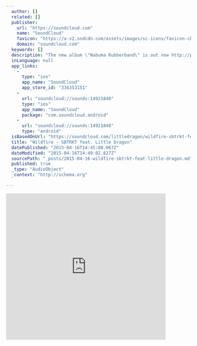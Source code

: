 ```yaml
---
  author: []
  related: []
  publisher: 
    url: "https://soundcloud.com"
    name: "SoundCloud"
    favicon: "https://a-v2.sndcdn.com/assets/images/sc-icons/favicon-cb20269e.ico"
    domain: "soundcloud.com"
  keywords: []
  description: "The new album \"Nabuma Rubberband\" is out now http://po.st/NabumaRubberband Available in the USA on May 13th on Loma Vista Recordings Available in the rest of the world on May 12th on Because Music w"
  inLanguage: null
  app_links: 
    - 
      type: "ios"
      app_name: "SoundCloud"
      app_store_id: "336353151"
    - 
      url: "soundcloud://sounds:14921840"
      type: "ios"
      app_name: "SoundCloud"
      package: "com.soundcloud.android"
    - 
      url: "soundcloud://sounds:14921840"
      type: "android"
  isBasedOnUrl: "https://soundcloud.com/littledragon/wildfire-sbtrkt-feat-little"
  title: "Wildfire - SBTRKT feat. Little Dragon"
  datePublished: "2015-04-16T14:45:08.067Z"
  dateModified: "2015-04-16T14:49:02.627Z"
  sourcePath: "_posts/2015-04-16-wildfire-sbtrkt-feat-little-dragon.md"
  published: true
  _type: "AudioObject"
  _context: "http://schema.org"

---
```

<iframe src="https://cdn.embedly.com/widgets/media.html?src=https%3A%2F%2Fw.soundcloud.com%2Fplayer%2F%3Furl%3Dhttps%253A%252F%252Fapi.soundcloud.com%252Ftracks%252F14921840%26auto_play%3Dfalse%26show_artwork%3Dtrue%26visual%3Dtrue%26origin%3Dtwitter&amp;src_secure=1&amp;url=https%3A%2F%2Fsoundcloud.com%2Flittledragon%2Fwildfire-sbtrkt-feat-little&amp;image=https%3A%2F%2Fi1.sndcdn.com%2Favatars-000069640556-ybg3hc-t500x500.jpg&amp;key=b7d04c9b404c499eba89ee7072e1c4f7&amp;type=text%2Fhtml&amp;schema=soundcloud" width="435" height="400" scrolling="no" frameborder="0" allowfullscreen="allowfullscreen" style=""></iframe>